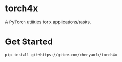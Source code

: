# torch4x
A PyTorch utilities for x applications/tasks.

# Get Started

```
pip install git+https://gitee.com/chenyaofo/torch4x
```